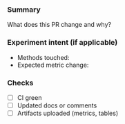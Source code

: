 ### Summary
What does this PR change and why?

### Experiment intent (if applicable)
- Methods touched:
- Expected metric change:

### Checks
- [ ] CI green
- [ ] Updated docs or comments
- [ ] Artifacts uploaded (metrics, tables)
